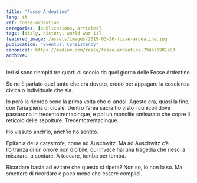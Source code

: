 ```yaml
---
title: "Fosse Ardeatine"
lang: it
ref: fosse-ardeatine
categories: [publications, articles]
tags: [italy, history, world war ii]
featured_image: /assets/images/2019-03-26-fosse-ardeatine.jpg
publication: "Eventual Consistency"
canonical: https://medium.com/reale/fosse-ardeatine-794b76901a53
archive:
---
```


Ieri si sono riempiti tre quarti di secolo da quel giorno delle Fosse Ardeatine.

Se ne è parlato quel tanto che era dovuto, credo per appagare la coscienza civica o individuale che sia.

Io però la ricordo bene la prima volta che ci andai. Agosto era, quasi la fine, con l’aria piena di cicale. Dentro l’area sacra ho visto i cunicoli dove passarono in trecentotrentacinque, e poi un monolite smisurato che copre il reticolo delle sepolture. Trecentotrentacinque.

Ho vissuto anch’io, anch’io ho sentito.

Epifania della catastrofe, come ad Auschwitz. Ma ad Auschwitz c’è l’oltranza di un orrore non dicibile, qui invece hai una tragedia che riesci a misurare, a contare. A toccare, tomba per tomba.

Ricordare basta ad evitare che questo si ripeta? Non so, io non lo so. Ma smettere di ricordare è poco meno che essere complici.
